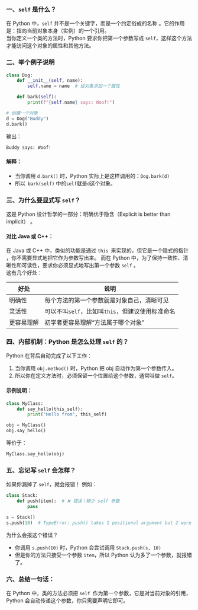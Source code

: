 ### 一、`self` 是什么？
在 Python 中，`self` 并不是一个关键字，而是一个约定俗成的名称 。它的作用是：指向当前对象本身（实例）的一个引用。   
当你定义一个类的方法时，Python 要求你把第一个参数写成 `self`，这样这个方法才能访问这个对象的属性和其他方法。
### 二、举个例子说明
```python
class Dog:
    def __init__(self, name):
        self.name = name  # 给对象添加一个属性

    def bark(self):
        print(f"{self.name} says: Woof!")

# 创建一个对象
d = Dog("Buddy")
d.bark()
```
输出：
```python
Buddy says: Woof!
```
#### 解释：
- 当你调用 `d.bark()` 时，Python 实际上是这样调用的：`Dog.bark(d)`
- 所以` bark(self)` 中的` self `就是` d `这个对象。
### 三、为什么要显式写 `self`？
这是 Python 设计哲学的一部分：明确优于隐含（Explicit is better than implicit） 。
#### 对比 Java 或 C++：
在 Java 或 C++ 中，类似的功能是通过 `this `来实现的，但它是一个隐式的指针 ，你不需要显式地把它作为参数写出来。
而在 Python 中，为了保持一致性、清晰性和可读性，要求你必须显式地写出第一个参数 `self` 。  
这有几个好处：  

|好处|说明|
|---|---|
|明确性|每个方法的第一个参数就是对象自己，清晰可见|
|灵活性|可以不叫`self`，比如叫`this`，但建议使用标准命名|
|更容易理解|初学者更容易理解“方法属于哪个对象”|
### 四、内部机制：Python 是怎么处理 `self` 的？
Python 在背后自动完成了以下工作：
1. 当你调用 `obj.method()` 时，Python 把 obj 自动作为第一个参数传入。
2. 所以你在定义方法时，必须保留一个位置给这个参数，通常叫做 `self`。
#### 示例说明：
```python
class MyClass:
    def say_hello(this_self):
        print("Hello from", this_self)

obj = MyClass()
obj.say_hello()
```
等价于：
```python
MyClass.say_hello(obj)
```
### 五、忘记写 `self` 会怎样？
如果你漏掉了 `self`，就会报错！
例如：
```python
class Stack:
    def push(item):  # ❌ 错误！缺少 self 参数
        pass

s = Stack()
s.push(10)  # TypeError: push() takes 1 positional argument but 2 were given
```
为什么会报这个错误？  
- 你调用 `s.push(10)` 时，Python 会尝试调用 `Stack.push(s, 10)`
- 但是你的方法只接受一个参数 `item`，所以 Python 认为多了一个参数，就报错了。
###  六、总结一句话：
在 Python 中，类的方法必须把 `self `作为第一个参数，它是对当前对象的引用，Python 会自动传递这个参数，你只需要声明它即可。

